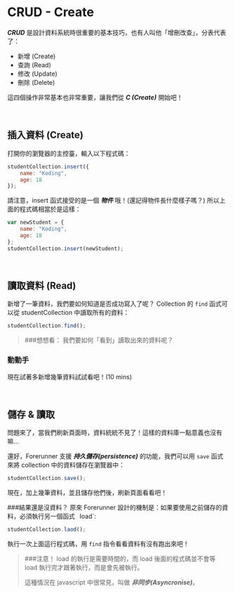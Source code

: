 # CRUD - Create

***CRUD*** 是設計資料系統時很重要的基本技巧，也有人叫他「增刪改查」，分表代表了：

* 新增 (Create)
* 查詢 (Read)
* 修改 (Update)
* 刪除 (Delete)

這四個操作非常基本也非常重要，讓我們從 ***C (Create)*** 開始吧！

<br>

## 插入資料 (Create)

打開你的瀏覽器的主控臺，輸入以下程式碼：

```javascript
studentCollection.insert({
    name: "Koding",
    age: 18
});
```
請注意，insert 函式接受的是一個 ***物件*** 哦！(還記得物件長什麼樣子嗎？)
所以上面的程式碼相當於是這樣：

```javascript
var newStudent = {
    name: "Koding",
    age: 18
};
studentCollection.insert(newStudent);
```

<br>

## 讀取資料 (Read)
新增了一筆資料，我們要如何知道是否成功寫入了呢？
Collection 的 `find` 函式可以從 studentCollection 中讀取所有的資料：
```javascript
studentCollection.find();
```

> ###想想看：
我們要如何「看到」讀取出來的資料呢？


### 動動手
現在試著多新增幾筆資料試試看吧！(10 mins)

<br>

## 儲存 & 讀取
問題來了，當我們刷新頁面時，資料統統不見了！這樣的資料庫一點意義也沒有嘛...

還好，Forerunner 支援 ***持久儲存(persistence)*** 的功能，我們可以用 `save` 函式來將 collection 中的資料儲存在瀏覽器中：

```javascript
studentCollection.save();
```

現在，加上幾筆資料，並且儲存他們後，刷新頁面看看吧！

###結果還是沒資料？
原來 Forerunner 設計的機制是：如果要使用之前儲存的資料，必須執行另一個函式 ` `load`:

```javascript
studentCollection.laod();
```
執行一次上面這行程式碼，用 `find` 指令看看資料有沒有跑出來吧！

> ###注意！
> load 的執行是需要時間的，而 load 後面的程式碼並不會等 load 執行完才跟著執行，而是會先被執行。
>
> 這種情況在 javascript 中很常見，叫做 ***非同步(Asyncronise)***。
